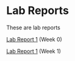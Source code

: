 # Lab Reports

These are lab reports

[Lab Report 1](https://rhoqan.github.io/cse15l-lab-reports/lab-report-1-week-0.html) (Week 0)

[Lab Report 1](https://rhoqan.github.io/cse15l-lab-reports/lab-report-1-week-1.html) (Week 1)
